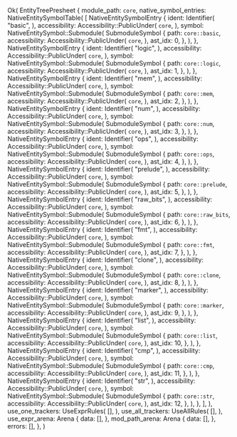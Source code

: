 Ok(
    EntityTreePresheet {
        module_path: `core`,
        native_symbol_entries: NativeEntitySymbolTable(
            [
                NativeEntitySymbolEntry {
                    ident: Identifier(
                        "basic",
                    ),
                    accessibility: Accessibility::PublicUnder(
                        `core`,
                    ),
                    symbol: NativeEntitySymbol::Submodule(
                        SubmoduleSymbol {
                            path: `core::basic`,
                            accessibility: Accessibility::PublicUnder(
                                `core`,
                            ),
                            ast_idx: 0,
                        },
                    ),
                },
                NativeEntitySymbolEntry {
                    ident: Identifier(
                        "logic",
                    ),
                    accessibility: Accessibility::PublicUnder(
                        `core`,
                    ),
                    symbol: NativeEntitySymbol::Submodule(
                        SubmoduleSymbol {
                            path: `core::logic`,
                            accessibility: Accessibility::PublicUnder(
                                `core`,
                            ),
                            ast_idx: 1,
                        },
                    ),
                },
                NativeEntitySymbolEntry {
                    ident: Identifier(
                        "mem",
                    ),
                    accessibility: Accessibility::PublicUnder(
                        `core`,
                    ),
                    symbol: NativeEntitySymbol::Submodule(
                        SubmoduleSymbol {
                            path: `core::mem`,
                            accessibility: Accessibility::PublicUnder(
                                `core`,
                            ),
                            ast_idx: 2,
                        },
                    ),
                },
                NativeEntitySymbolEntry {
                    ident: Identifier(
                        "num",
                    ),
                    accessibility: Accessibility::PublicUnder(
                        `core`,
                    ),
                    symbol: NativeEntitySymbol::Submodule(
                        SubmoduleSymbol {
                            path: `core::num`,
                            accessibility: Accessibility::PublicUnder(
                                `core`,
                            ),
                            ast_idx: 3,
                        },
                    ),
                },
                NativeEntitySymbolEntry {
                    ident: Identifier(
                        "ops",
                    ),
                    accessibility: Accessibility::PublicUnder(
                        `core`,
                    ),
                    symbol: NativeEntitySymbol::Submodule(
                        SubmoduleSymbol {
                            path: `core::ops`,
                            accessibility: Accessibility::PublicUnder(
                                `core`,
                            ),
                            ast_idx: 4,
                        },
                    ),
                },
                NativeEntitySymbolEntry {
                    ident: Identifier(
                        "prelude",
                    ),
                    accessibility: Accessibility::PublicUnder(
                        `core`,
                    ),
                    symbol: NativeEntitySymbol::Submodule(
                        SubmoduleSymbol {
                            path: `core::prelude`,
                            accessibility: Accessibility::PublicUnder(
                                `core`,
                            ),
                            ast_idx: 5,
                        },
                    ),
                },
                NativeEntitySymbolEntry {
                    ident: Identifier(
                        "raw_bits",
                    ),
                    accessibility: Accessibility::PublicUnder(
                        `core`,
                    ),
                    symbol: NativeEntitySymbol::Submodule(
                        SubmoduleSymbol {
                            path: `core::raw_bits`,
                            accessibility: Accessibility::PublicUnder(
                                `core`,
                            ),
                            ast_idx: 6,
                        },
                    ),
                },
                NativeEntitySymbolEntry {
                    ident: Identifier(
                        "fmt",
                    ),
                    accessibility: Accessibility::PublicUnder(
                        `core`,
                    ),
                    symbol: NativeEntitySymbol::Submodule(
                        SubmoduleSymbol {
                            path: `core::fmt`,
                            accessibility: Accessibility::PublicUnder(
                                `core`,
                            ),
                            ast_idx: 7,
                        },
                    ),
                },
                NativeEntitySymbolEntry {
                    ident: Identifier(
                        "clone",
                    ),
                    accessibility: Accessibility::PublicUnder(
                        `core`,
                    ),
                    symbol: NativeEntitySymbol::Submodule(
                        SubmoduleSymbol {
                            path: `core::clone`,
                            accessibility: Accessibility::PublicUnder(
                                `core`,
                            ),
                            ast_idx: 8,
                        },
                    ),
                },
                NativeEntitySymbolEntry {
                    ident: Identifier(
                        "marker",
                    ),
                    accessibility: Accessibility::PublicUnder(
                        `core`,
                    ),
                    symbol: NativeEntitySymbol::Submodule(
                        SubmoduleSymbol {
                            path: `core::marker`,
                            accessibility: Accessibility::PublicUnder(
                                `core`,
                            ),
                            ast_idx: 9,
                        },
                    ),
                },
                NativeEntitySymbolEntry {
                    ident: Identifier(
                        "list",
                    ),
                    accessibility: Accessibility::PublicUnder(
                        `core`,
                    ),
                    symbol: NativeEntitySymbol::Submodule(
                        SubmoduleSymbol {
                            path: `core::list`,
                            accessibility: Accessibility::PublicUnder(
                                `core`,
                            ),
                            ast_idx: 10,
                        },
                    ),
                },
                NativeEntitySymbolEntry {
                    ident: Identifier(
                        "cmp",
                    ),
                    accessibility: Accessibility::PublicUnder(
                        `core`,
                    ),
                    symbol: NativeEntitySymbol::Submodule(
                        SubmoduleSymbol {
                            path: `core::cmp`,
                            accessibility: Accessibility::PublicUnder(
                                `core`,
                            ),
                            ast_idx: 11,
                        },
                    ),
                },
                NativeEntitySymbolEntry {
                    ident: Identifier(
                        "str",
                    ),
                    accessibility: Accessibility::PublicUnder(
                        `core`,
                    ),
                    symbol: NativeEntitySymbol::Submodule(
                        SubmoduleSymbol {
                            path: `core::str`,
                            accessibility: Accessibility::PublicUnder(
                                `core`,
                            ),
                            ast_idx: 12,
                        },
                    ),
                },
            ],
        ),
        use_one_trackers: UseExprRules(
            [],
        ),
        use_all_trackers: UseAllRules(
            [],
        ),
        use_expr_arena: Arena {
            data: [],
        },
        mod_path_arena: Arena {
            data: [],
        },
        errors: [],
    },
)
